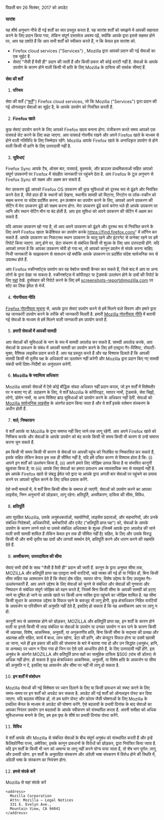 पिछली बार 26 सितंबर, 2017 को अपडेट

#### सारांश

यह शीर्ष अनुभाग नीचे दी गई शर्तों का सार प्रस्तुत करता है. यह सारांश शर्तों को समझने में आपकी सहायता करने के लिए प्रदान किया गया, लेकिन संपूर्ण दस्तावेज़ अवश्य पढ़ें, क्योंकि आपके द्वारा इससे सहमत होने पर, आप यह दर्शाते हैं कि आप सभी शर्तों को स्वीकार करते हैं, न कि केवल इस सारांश को.

- Firefox cloud services ("Services") , Mozilla द्वारा आपको प्रदान की गई सेवाओं का एक सुईट है.
- सेवाएं "जैसी हैं वैसी ही" प्रदान की जाती हैं और किसी प्रकार की कोई वारंटी नहीं है. सेवाओं के आपके उपयोग के कारण होने वाली किसी भी क्षति के लिए Mozilla के दायित्व की सार्थक सीमाएं हैं.

#### सेवा की शर्तें

1. #### परिचय

  सेवा की शर्तें ("<u>शर्तें</u>") Firefox cloud services, जो कि Mozilla ("Services") द्वारा प्रदान की गई ऑनलाइन सेवाओं का सुईट है, के आपके उपयोग को नियंत्रित करती हैं.

2. #### Firefox खाते

  कुछ सेवाएं उपयोग करने के लिए आपको Firefox खाता बनाना होगा.  पंजीकरण करते समय आपको एक पासवर्ड सेट करने के लिए कहा जाएगा. आप पासवर्ड गोपनीय रखने और अपने Firefox खाते के माध्यम से होने वाली गतिविधि के लिए जिम्मेदार रहेंगे. Mozilla आपके Firefox खाते के अनाधिकृत उपयोग से होने वाली किसी भी हानि के लिए उत्तरदायी नहीं है.

3. #### सुविधाएं

  Firefox Sync आपके टैब, ऑसम बार, पासवर्ड, बुकमार्क, और ब्राउज़र प्राथमिकताओं सहित आपको संपूर्ण उपकरणों पर Firefox में संग्रहीत जानकारी पर पहुंचने देता है. आप Firefox के टूल अनुभाग से Firefox Sync को सक्षम और अक्षम कर सकते हैं.

  मेरा उपकरण ढूंढें आपको Firefox OS उपकरण की कुछ सुविधाओं को दूरस्थ रूप से ढूंढने और नियंत्रित करने देता है, जैसे हाल ही के स्थानों को देखना, स्थानीय सामग्री को मिटाना, रिंगटोन या लॉक-स्क्रीन को सक्षम करना या संदेश प्रदर्शित करना. इन फ़ंक्शन का उपयोग करने के लिए, आपको अपने उपकरण की सेटिंग में मेरा उपकरण ढूंढें को सक्षम करना होगा.  मेरा उपकरण ढूंढें कार्य करेगा भले ही आपके उपकरण पर ध्वनि और स्थान सेटिंग मौन या बंद होती है. आप इस सुविधा को अपने उपकरण की सेटिंग में अक्षम कर सकते हैं.

   यदि आपका उपकरण खो गया है, तो आप अपने उपकरण को ढूंढने और दूरस्थ रूप से नियंत्रित करने के लिए अपने Firefox खाता क्रेडेंशियल का उपयोग करके https://find.firefox.com/' में लॉगिन कर सकते हैं. आपके उपकरण का निकटस्थ स्थान उपकरण के चालू रहने और इंटरनेट से कनेक्ट रहने पर हमें रिपोर्ट किया जाएगा.  लागू होने पर, डेटा संचरण से संबंधित किसी भी शुल्क के लिए आप उत्तरदायी होंगे. यदि आपको लगता है कि आपका उपकरण चोरी हो गया था, तो आपको कानून प्रवर्तन से संपर्क करना चाहिए. निजी जानकारी के साझाकरण से सावधान रहें क्योंकि आपके उपकरण पर प्रदर्शित संदेश सार्वजनिक रूप से उपलब्ध होते हैं.
    
   आप Firefox स्क्रीनशॉट्स उपयोग कर वह वेबपेज सामग्री कैप्चर कर सकते हैं, जिसे बाद में आप या अन्य लोगों के द्वारा देखा जा सकता है. स्क्रीनशॉट्स में कॉपीराइट या ट्रेडमार्क उल्लंघन होने के दावों की रिपोर्ट के लिए [यहां](https://www.mozilla.org/about/legal/report-infringement/) देखें. दुर्व्यवहार की रिपोर्ट करने के लिए हमें screenshots-report@mozilla.com पर शॉट का लिंक ईमेल से भेजें.

4. #### गोपनीयता नीति

  [Firefox गोपनीयता सूचना](https://www.mozilla.org/privacy/firefox/) से, आपके द्वारा सेवाएं उपयोग करने से हमें मिलने वाले विवरण और हमारे द्वारा यह जानकारी उपयोग करने के तरीके की जानकारी मिलती है. हमारी [Mozilla गोपनीयता नीति](https://www.mozilla.org/privacy/) में बतायी गई सेवाओं के माध्यम से हमें मिलने वाली जानकारी हम उपयोग करते हैं.

5. #### हमारी सेवाओं में आपकी सामग्री

  आप सेवाओं की सुविधाओं के भाग के रूप में सामग्री अपलोड कर सकते हैं. सामग्री अपलोड करके, आप सेवाओं के प्रावधान के संबंध में आपकी सामग्री का उपयोग करने के लिए हमें एतद्वारा गैर-विशिष्ट, रॉयल्टी-मुक्त, वैश्विक लाइसेंस प्रदान करते हैं. आप यह प्रस्तुत करते हैं और यह विश्वास दिलाते हैं कि आपकी सामग्री किसी भी तृतीय पक्ष के अधिकारों का उल्लंघन नहीं करेगी और Mozilla द्वारा प्रदान किए गए सामग्री संबंधी सभी दिशा-निर्देशों का अनुपालन करेगी.

6. #### Mozilla के स्वामित्व अधिकार

  Mozilla आपको सेवाओं में ऐसे कोई बौद्धिक संपदा अधिकार नहीं प्रदान करता, जो इन शर्तों में विशेषतौर पर न बताए गए हों. उदाहरण के लिए, ये शर्तें Mozilla के कॉपीराइट, व्यापार नामों, ट्रेडमार्क, सेवा चिह्नों, लोगो, डोमेन नामों, या अन्य विशिष्ट ब्रांड सुविधाओं को उपयोग करने के अधिकार नहीं देतीं. सेवाओं को [Mozilla सार्वजनिक लाइसेंस](https://www.mozilla.org/MPL/) के अंतर्गत प्रदान किया जाता है और ये शर्तें इसके वर्तमान संस्करण के अधीन होती हैं.

7. #### शर्त; निष्कासन

  ये शर्तें आपके या Mozilla के द्वारा समाप्त नहीं किए जाने तक लागू रहेंगी. आप अपने Firefox खाते को निष्क्रिय करके और सेवाओं के आपके उपयोग को बंद करके किसी भी समय किसी भी कारण से उन्हें समाप्त करना चुन सकते हैं.

  हम किसी भी समय किसी भी कारण से सेवाओं पर आपकी पहुंच को निलंबित या निष्कासित कर सकते हैं, इसके सहित लेकिन केवल इस तक ही सीमित नहीं है, यदि हमें उचित कारण से विश्वास होता है कि: (i) आपने इन शर्तों को उल्लंघन किया है, (ii) आपने हमारे लिए जोख़िम उत्पन्न किया है या संभावित कानूनी खुलासा किया है; या (iii) आपके लिए सेवाओं का हमारा प्रावधान अब व्यावसायिक रूप से व्यवहार्य नहीं है. हम आपके Firefox खाते से संबद्ध ईमेल पते द्वारा या आपके द्वारा अगली बार सेवाओं पर पहुंचने का प्रयास करने पर आपको सूचित करने के लिए उचित प्रयास करेंगे.

  ऐसे सभी मामलों में, ये शर्तें बिना किसी सीमा के समाप्त हो जाएंगी, सेवाओं को उपयोग करने का आपका लाइसेंस, निम्न अनुभागों को छोड़कर, लागू रहेगा: क्षतिपूर्ति, अस्वीकरण; दायित्व की सीमा, विविध.

8. #### क्षतिपूर्ति

  आप सुरक्षित Mozilla, उसके अनुबंधकर्ताओं, सहयोगियों, लाइसेंस प्रदाताओं, और सहभागियों, और उनके संबंधित निदेशकों, अधिकारियों, कर्मचारियों और एजेंट ("क्षतिपूर्ति प्राप्त पक्ष") को, सेवाओं के आपके उपयोग के कारण लगने वाले या उससे संबंधित अधिवक्ता के शुल्क (जिसमें आपके द्वारा अपलोड की जाने वाली सभी सामग्री शामिल हैं लेकिन केवल इन तक ही सीमित नहीं है) सहित, के लिए और उसके विरुद्ध किसी भी और सभी तृतीय पक्ष दावों और लागतों समर्थन देने, क्षतिपूर्ति करने और धारण करने की सहमति देते हैं.

9. #### अस्वीकरण; उत्तरदायित्व की सीमा

  सेवाएं सभी दोषों के साथ "जैसी हैं वैसी ही"  प्रदान की जाती हैं. कानून के द्वारा अनुमत सीमा तक, MOZILLA और क्षतिपूर्ति प्राप्त पक्ष एतद्वारा सभी वारंटियों, चाहे व्यक्त की गई हों या निहित हों, बिना किसी सीमा सहित यह आश्वासन देते हैं कि सेवाएं दोष रहित, व्यापार योग्‍य, विशेष उद्देश्य के लिए उपयुक्त गैर-उल्लंघनकारी हैं. आप अपने उद्देश्य के लिए सेवाओं को चुनने से संबंधित और सेवाओं की गुणवत्ता और निष्‍पादन से संबंधित संपूर्ण जोख़िम को वहन करते हैं, जिसमें बिना किसी सीमा के आपकी सामग्री को हटाए जाने या दूषित हो जाने या आपके खाते पर किसी अन्य व्यक्ति द्वारा पहुंचने का जोख़िम शामिल है. यह सीमा किसी सुधार के आवश्‍यक उद्देश्य के विफल रहने के बावजूद भी लागू होगी. कुछ क्षेत्राधिकार निहित वारंटियों के अपवर्जन या परिसीमन की अनुमति नहीं देते हैं, इसलिए हो सकता है कि यह अस्वीकरण आप पर लागू न हो.

  कानूनी रूप से आवश्‍यक होने को छोड़कर, MOZILLA और क्षतिपूर्ति प्राप्त पक्ष, इन शर्तों के कारण होने वाली या इनसे किसी भी तरह संबंधित या सेवाओं के उपयोग या उनका उपयोग न कर पाने के कारण किसी भी अप्रत्यक्ष, विशेष, आकस्मिक, अनुवर्ती, या अनुकरणीय क्षति, बिना किसी सीमा के सद्भाव की प्रत्यक्ष और अप्रत्यक्ष क्षति सहित, कार्य में बाधा, लाभ खोना, डेटा की हानि, और कंप्‍यूटर विफल होना या उसमें खराबी आ जाना, भले ही इस प्रकार की क्षति की संभावना के बारे में बताया गया हो और उन सिद्धांत (अनुबंध, हानि, या अन्यथा) पर ध्यान न दिया गया हो जिन पर ऐसे दावे आधारित होते हैं, के लिए उत्तरदायी नहीं होंगे. इस अनुबंध के अंतर्गत MOZILLA और क्षतिपूर्ति प्राप्त पक्षों का सामूहिक दायित्व $500 (पांच सौ डॉलर) से अधिक नहीं होगा. हो सकता है कुछ क्षेत्राधिकार आकस्‍मिक, अनुवर्ती, या विशेष क्षति के अपवर्जन या सीमा की अनुमति न दें, इसलिए यह अपवर्जन और सीमा पर नहीं भी लागू हो सकता है.

10. #### इन शर्तों में संशोधन

  Mozilla सेवाओं की नई विशेषता पर ध्‍यान दिलाने के लिए या किसी प्रावधान को स्‍पष्ट करने के लिए समय-समय पर इन शर्तों को अपडेट कर सकता है. अपडेट की गई शर्तों को ऑनलाइन पोस्‍ट कर दिया जाएगा. यदि बदलाव मौलिक हों, तो हम ब्लॉग पोस्ट और फ़ोरम जैसी घोषणाओं के लिए Mozilla के प्रचलित चैनल के माध्यम से अपडेट की घोषणा करेंगे. ऐसे बदलावों के प्रभावी दिनांक के बाद सेवाओं का आपका निरंतर उपयोग उन बदलावों के आपके स्वीकरण को संस्थापित करता है. अपनी समीक्षा को अधिक सुविधाजनक बनाने के लिए, हम इस पृष्ठ के शीर्ष पर प्रभावी दिनांक पोस्ट करेंगे.

11. #### विविध

  ये शर्तें आपके और Mozilla से संबंधित सेवाओं के बीच संपूर्ण अनुबंध को संस्थापित करती हैं और इन्हें कैलिफ़ोर्निया राज्य, अमेरिका, इसके कानून प्रावधानों के विरोधों को छोड़कर, द्वारा नियंत्रित किया जाता है. यदि इन शर्तों के किसी भी भाग को अमान्य या लागू नहीं करने योग्य पाया जाता है, तो शेष भाग पूर्णत: लागू और प्रभावी रहेगा. इन शर्तों के अनुवादित संस्करण और अंग्रेज़ी भाषा संस्करण में विरोध होने की स्थिति में, अंग्रेज़ी भाषा के संस्करण का नियंत्रण होगा.

12. #### हमसे संपर्क करें

  Mozilla से यहां संपर्क करें

    <address>
      Mozilla Corporation 
      Attn: Mozilla – Legal Notices 
      331 E. Evelyn Ave., 
      Mountain View, CA 94041 
    </address>

